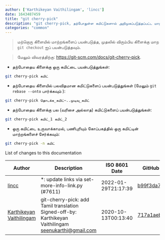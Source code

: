```yaml
---
author: ['Karthikeyan Vaithilingam', 'lincc']
date: 1643487459
title: "git cherry-pick"
description: "git cherry-pick, தற்போதுள்ள கமிட்டுகளால் அறிமுகப்படுத்தப்பட்ட மாற்றங்களை தற்போதைய கிளையில் பயன்படுத்துங்கள்."
categories: "common"
---
```

> மற்றொரு கிளையில் மாற்றங்களைப் பயன்படுத்த, முதலில் விரும்பிய கிளைக்கு மாற `git checkout` ஐப் பயன்படுத்தவும்.

> மேலும் விவரத்திற்கு: <https://git-scm.com/docs/git-cherry-pick>.

- தற்போதைய கிளைக்கு ஒரு கமிட்டை பயன்படுத்துங்கள்:

```bash
git cherry-pick கமிட்
```

- தற்போதைய கிளையில் பலவிதமான கமிட்டுகளைப் பயன்படுத்துங்கள் (மேலும் `git rebase --onto` பார்க்கவும் ):

```bash
git cherry-pick தொடக்க_கமிட்~..முடிவு_கமிட்
```

- தற்போதைய கிளைக்கு பல (வரிசை அல்லாத) கமிட்டுகளைப் பயன்படுத்துங்கள்:

```bash
git cherry-pick கமிட்_1 கமிட்_2
```

- ஒரு கமிட்டை உருவாக்காமல், பணிபுரியும் கோப்பகத்தில் ஒரு கமிட்டின் மாற்றங்களைச் சேர்க்கவும்:

```bash
git cherry-pick -n கமிட்
```
List of changes to this documentation


Author | Description | ISO 8601 Date | GitHub link
------|-----|-----|-----
[lincc](mailto:46962923+blueskyson@users.noreply.github.com) | *: update links via set-more-info-link.py (#7611) | 2022-01-29T21:17:39 | [b99f3da787c6](https://github.com/tldr-pages/tldr/commit/b99f3da787c6f43a545b9cb5ebd8265b1367fbc4)
[Karthikeyan Vaithilingam](mailto:seenukarthi@gmail.com) | git-cherry-pick: add Tamil translation Signed-off-by: Karthikeyan Vaithilingam <seenukarthi@gmail.com> | 2020-10-13T00:13:40 | [717a1aeb579e](https://github.com/tldr-pages/tldr/commit/717a1aeb579e73a7156245e972fea9d01f9f3b52)

